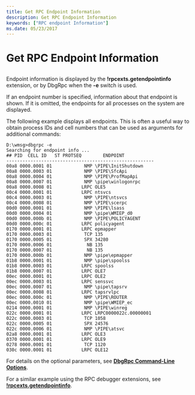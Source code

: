```yaml
---
title: Get RPC Endpoint Information
description: Get RPC Endpoint Information
keywords: ["RPC endpoint Information"]
ms.date: 05/23/2017
---
```


# Get RPC Endpoint Information


## <span id="ddk_get_rpc_endpoint_information_dbg"></span><span id="DDK_GET_RPC_ENDPOINT_INFORMATION_DBG"></span>


Endpoint information is displayed by the **!rpcexts.getendpointinfo** extension, or by DbgRpc when the **-e** switch is used.

If an endpoint number is specified, information about that endpoint is shown. If it is omitted, the endpoints for all processes on the system are displayed.

The following example displays all endpoints. This is often a useful way to obtain process IDs and cell numbers that can be used as arguments for additional commands:

```console
D:\wmsg>dbgrpc -e
Searching for endpoint info ...
## PID  CELL ID   ST PROTSEQ        ENDPOINT
-------------------------------------------------------
00a8 0000.0001 01            NMP \PIPE\InitShutdown
00a8 0000.0003 01            NMP \PIPE\SfcApi
00a8 0000.0004 01            NMP \PIPE\ProfMapApi
00a8 0000.0007 01            NMP \pipe\winlogonrpc
00a8 0000.0008 01           LRPC OLE5
00c4 0000.0001 01           LRPC ntsvcs
00c4 0000.0003 01            NMP \PIPE\ntsvcs
00c4 0000.0008 01            NMP \PIPE\scerpc
00d0 0000.0001 01            NMP \PIPE\lsass
00d0 0000.0004 01            NMP \pipe\WMIEP_d0
00d0 0000.000b 01            NMP \PIPE\POLICYAGENT
00d0 0000.000c 01           LRPC policyagent
0170 0000.0001 01           LRPC epmapper
0170 0000.0003 01            TCP 135
0170 0000.0005 01            SPX 34280
0170 0000.0006 01             NB 135
0170 0000.0007 01             NB 135
0170 0000.000b 01            NMP \pipe\epmapper
01b8 0000.0001 01            NMP \pipe\spoolss
01b8 0000.0003 01           LRPC spoolss
01b8 0000.0007 01           LRPC OLE7
00ec 0000.0001 01           LRPC OLE2
00ec 0000.0003 01           LRPC senssvc
00ec 0000.0007 01            NMP \pipe\tapsrv
00ec 0000.0008 01           LRPC tapsrvlpc
00ec 0000.000c 01            NMP \PIPE\ROUTER
00ec 0000.0010 01            NMP \pipe\WMIEP_ec
0214 0000.0001 01            NMP \PIPE\winreg
022c 0000.0001 01           LRPC LRPC0000022c.00000001
022c 0000.0003 01            TCP 1058
022c 0000.0005 01            SPX 24576
022c 0000.0006 01            NMP \PIPE\atsvc
02a8 0000.0001 01           LRPC OLE3
0370 0000.0001 01           LRPC OLE9
0278 0000.0001 01            TCP 1120
030c 0000.0001 01           LRPC OLE12
```

For details on the optional parameters, see [**DbgRpc Command-Line Options**](dbgrpc-command-line-options.md).

For a similar example using the RPC debugger extensions, see [**!rpcexts.getendpointinfo**](../debuggercmds/-rpcexts-getendpointinfo.md).

 

 